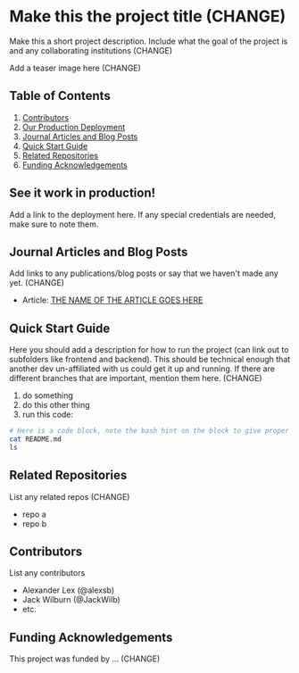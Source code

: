 # Make this the project title (CHANGE)

Make this a short project description. Include what the goal of the project is and any collaborating institutions (CHANGE)

Add a teaser image here (CHANGE)

## Table of Contents

1. [Contributors](#contributors)
1. [Our Production Deployment](#our-production-deployment)
1. [Journal Articles and Blog Posts](#journal-articles-and-blog-posts)
1. [Quick Start Guide](#quick-start-guide)
1. [Related Repositories](#related-repositories)
1. [Funding Acknowledgements](#funding-acknowledgements)


## See it work in production!

Add a link to the deployment here. If any special credentials are needed, make sure to note them.

## Journal Articles and Blog Posts

Add links to any publications/blog posts or say that we haven't made any yet. (CHANGE)

- Article: [THE NAME OF THE ARTICLE GOES HERE](https://google.com)

## Quick Start Guide

Here you should add a description for how to run the project (can link out to subfolders like frontend and backend). This should be technical enough that another dev un-affiliated with us could get it up and running. If there are different branches that are important, mention them here. (CHANGE)

1. do something
2. do this other thing
3. run this code:

``` bash
# Here is a code block, note the bash hint on the block to give proper styling for commands
cat README.md
ls
```

## Related Repositories

List any related repos (CHANGE)

- repo a
- repo b


## Contributors

List any contributors

- Alexander Lex (@alexsb)
- Jack Wilburn (@JackWilb)
- etc.


## Funding Acknowledgements

This project was funded by ... (CHANGE)
